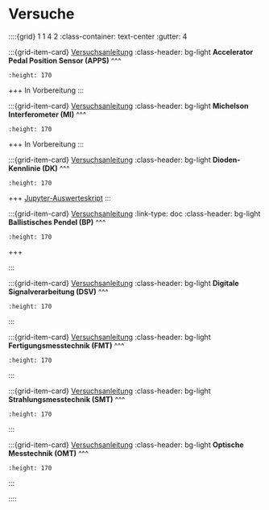 # Versuche


::::{grid} 1 1 4 2
:class-container: text-center
:gutter: 4

:::{grid-item-card} [Versuchsanleitung](https://hsuhhde-my.sharepoint.com/:b:/g/personal/isleifk_hsu-hh_de/EePv1fRca-1Grz8YJnHJbZcBzA5OOLc5NAVBbHSaQnhQng?e=R28kXR)
:class-header: bg-light
**Accelerator Pedal Position Sensor  (APPS)**
^^^
```{image} pictures/APPS_neu.JPG
:height: 170
```
+++
In Vorbereitung
:::

:::{grid-item-card} [Versuchsanleitung](https://hsuhhde-my.sharepoint.com/:b:/g/personal/isleifk_hsu-hh_de/EQvYG6Vn-zdOp3brKdzLnaEBYkH6rRUmjYNovMi0AkhC-g?e=weYCfi)
:class-header: bg-light
**Michelson Interferometer (MI)**
^^^
```{image} pictures/MI.png
:height: 170
```
+++
In Vorbereitung
:::

:::{grid-item-card} [Versuchsanleitung](https://hsuhhde.sharepoint.com/:b:/s/MesstechnikHT23_mst/EffH6ekRYaVHqz7rGdsG_W0Bgy6SfZkcSKzWkeQ9R8tZsw?email=isleifk%40hsu-hh.de&e=vWQ5Ha)
:class-header: bg-light
**Dioden-Kennlinie (DK)**
^^^
```{image} pictures/IMG_5597.jpeg
:height: 170
```
+++
[Jupyter-Auswerteskript](lab_Kennlinien.ipynb)
:::


:::{grid-item-card} [Versuchsanleitung](https://hsuhhde.sharepoint.com/:b:/s/MesstechnikHT23_mst/EXlkrk55l7VFpQpRIpMxRLIB0MtCtFsyNoQ_im1ZOd8zjQ?e=8AGljc)
:link-type: doc
:class-header: bg-light
**Ballistisches Pendel (BP)**
^^^
```{image} pictures/IMG_8362.jpeg
:height: 170
```
+++

:::


:::{grid-item-card} [Versuchsanleitung](https://hsuhhde.sharepoint.com/:b:/s/MesstechnikHT23_mst/EXdQY_MtTFhGjhVFgB6FFR8BUnC3seHI0jO9eud8xZMZvw?e=Bd5Lqf)
:class-header: bg-light
**Digitale Signalverarbeitung (DSV)**
^^^
```{image} pictures/DSV.jpg
:height: 170
```
:::

:::{grid-item-card} [Versuchsanleitung](https://hsuhhde.sharepoint.com/:b:/s/MesstechnikHT23_mst/Ebi5apWgdFBHlAeml2f2e7kBRVF9dMD_pfloocUZPQmp7w?e=js9U3T)
:class-header: bg-light
**Fertigungsmesstechnik (FMT)**
^^^
```{image} pictures/FMT.jpg
:height: 170
```
:::


:::{grid-item-card} [Versuchsanleitung](https://hsuhhde.sharepoint.com/:b:/s/MesstechnikHT23_mst/EWaOUiVawtRDsu0oYj-mvXsBBxlxM9YB5_hImD-rayh20w?e=ET8d9T)
:class-header: bg-light
**Strahlungsmesstechnik (SMT)**
^^^
```{image} pictures/SMT.jpg
:height: 170
```
:::


:::{grid-item-card} [Versuchsanleitung](https://hsuhhde-my.sharepoint.com/:b:/g/personal/isleifk_hsu-hh_de/EfQohUUuLvREism4f28JLoYBP6i83SFNb1JSfr6nr2QNNA?e=lQVPga)
:class-header: bg-light
**Optische Messtechnik (OMT)**
^^^
```{image} pictures/OMT.jpg
:height: 170
```
:::

::::
